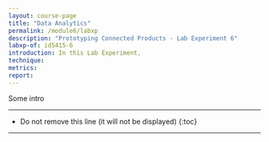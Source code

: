 ```yaml
---
layout: course-page
title: "Data Analytics"
permalink: /module6/labxp
description: "Prototyping Connected Products - Lab Experiment 6"
labxp-of: id5415-6
introduction: In this Lab Experiment,
technique:
metrics:
report:
---
```


Some intro

---

* Do not remove this line (it will not be displayed)
{:toc}

---
